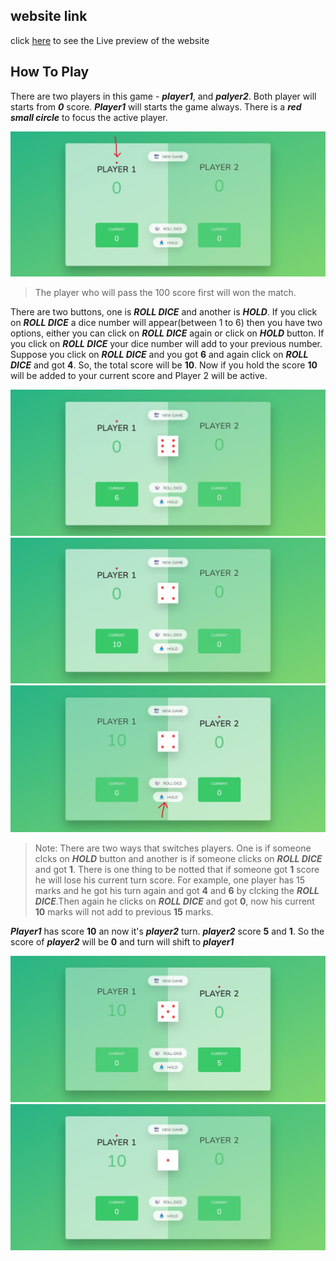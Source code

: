 ## website link
click [here](https://diceplay-two.vercel.app/) to see the Live preview of the website

## How To Play
There are two players in this game - **_player1_**, and **_palyer2_**. Both player will starts from **_0_** score. **_Player1_** will starts the game always. There is a **_red small circle_** to focus the active player.

<img src="/readmeimage/1.png"/>

>The player who will pass the 100 score first will won the match.

There are two buttons, one is **_ROLL DICE_** and another is **_HOLD_**. If you click on **_ROLL DICE_** a dice number will appear(between 1 to 6) then you have two options, either you can  click on **_ROLL DICE_** again or click on **_HOLD_** button. If you click on **_ROLL DICE_** your dice number will add to your previous number. Suppose you click on **_ROLL DICE_** and you got **6** and again click on **_ROLL DICE_** and got **4**. So, the total score will be **10**. Now if you hold the score **10** will be added to your current score and Player 2 will be active.

<img src="/readmeimage/2.png">
<img src="readmeimage/3.png">
<img src="readmeimage/4.png">

>Note: There are two ways that switches players. One is if someone clcks on **_HOLD_** button and another is if someone clicks on **_ROLL DICE_** and got **1**. There is one thing to be notted that if someone got **1** score he will lose his current turn score. For example, one player has 15 marks and he got his turn again and got **4** and **6** by clcking the **_ROLL DICE_**.Then again he clicks on **_ROLL DICE_** and got **0**, now his current **10** marks will not add to previous **15** marks.

**_Player1_** has score **10** an now  it's **_player2_** turn. **_player2_** score **5** and **1**. So the score of **_player2_** will be **0** and turn will shift to **_player1_**

<img src="/readmeimage/5.png">
<img src="readmeimage/6.png">
